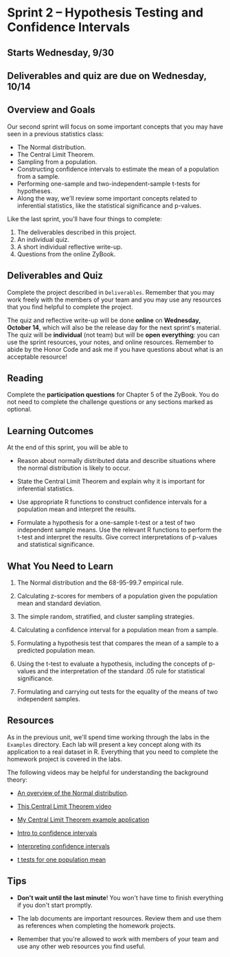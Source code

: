 # Sprint 2 &ndash; Hypothesis Testing and Confidence Intervals

## Starts Wednesday, 9/30
## Deliverables and quiz are due on Wednesday, 10/14

## Overview and Goals

Our second sprint will focus on some important concepts that you may have seen in a previous statistics class:

- The Normal distribution.
- The Central Limit Theorem.
- Sampling from a population.
- Constructing confidence intervals to estimate the mean of a population from a sample.
- Performing one-sample and two-independent-sample t-tests for hypotheses.
- Along the way, we'll review some important concepts related to inferential statistics, like the statistical significance and p-values.

Like the last sprint, you'll have four things to complete:

1. The deliverables described in this project.
2. An individual quiz.
3. A short individual reflective write-up.
4. Questions from the online ZyBook.

## Deliverables and Quiz

Complete the project described in `Deliverables`. Remember that you may work freely with the members of your team and you may use any resources that you find helpful to
complete the project.

The quiz and reflective write-up will be done **online** on **Wednesday, October 14**, which will also be the release day for the next sprint's material. The quiz will be 
**individual** (not team) but will be **open everything**: you can use the sprint resources, your notes, and online resources. Remember to abide by the Honor Code 
and ask me if you have questions about what is an acceptable resource!

## Reading

Complete the **participation questions** for Chapter 5 of the ZyBook. You do not need to complete the challenge questions or any sections marked as optional.

## Learning Outcomes

At the end of this sprint, you will be able to

- Reason about normally distributed data and describe situations where the normal distribution is likely to occur.

- State the Central Limit Theorem and explain why it is important for inferential statistics.

- Use appropriate R functions to construct confidence intervals for a population mean and interpret the results.

- Formulate a hypothesis for a one-sample t-test or a test of two independent sample means. Use the relevant R functions to perform the t-test and
interpret the results. Give correct interpretations of p-values and statistical significance.


## What You Need to Learn

1. The Normal distribution and the 68-95-99.7 empirical rule.

2. Calculating z-scores for members of a population given the population mean and standard deviation.

3. The simple random, stratified, and cluster sampling strategies.

4. Calculating a confidence interval for a population mean from a sample.

5. Formulating a hypothesis test that compares the mean of a sample to a predicted population mean.

6. Using the t-test to evaluate a hypothesis, including the concepts of p-values and the interpretation of the standard .05 rule for statistical significance.

7. Formulating and carrying out tests for the equality of the means of two independent samples.

## Resources

As in the previous unit, we'll spend time working through the labs in the `Examples` directory. Each lab will present a key concept along with its
application to a real dataset in R. Everything that you need to complete the homework project is covered in the labs.

The following videos may be helpful for understanding the background theory:

- [An overview of the Normal distribution](https://www.youtube.com/watch?v=iYiOVISWXS4).

- [This Central Limit Theorem video](https://www.youtube.com/watch?v=Pujol1yC1_A)

- [My Central Limit Theorem example application](https://dansmyers.github.io/CentralLimitTheorem/)

- [Intro to confidence intervals](https://www.youtube.com/watch?v=KG921rfbTDw)

- [Interpreting confidence intervals](https://www.youtube.com/watch?v=JYP6gc--sGQ)

- [t tests for one population mean](https://www.youtube.com/watch?v=T9nI6vhTU1Y)

## Tips

- **Don't wait until the last minute**! You won't have time to finish everything if you don't start promptly.

- The lab documents are important resources. Review them and use them as references when completing the homework projects.

- Remember that you're allowed to work with members of your team and use any other web resources you find useful.
